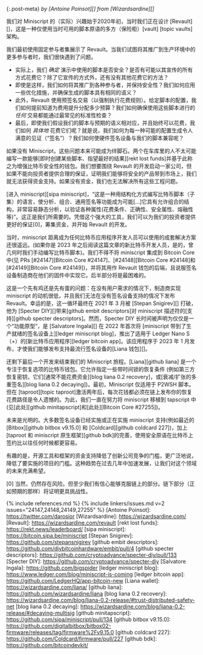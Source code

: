 {:.post-meta}
*by [Antoine Poinsot][] from [Wizardsardine][]*

我们对 Miniscript 的（实际）兴趣始于2020年初，当时我们正在设计 [Revault][]，这是一种仅使用当时可用的脚本原语的多方（保险柜）[vault] [topic vaults] 架构。

我们最初使用固定参与者集展示了 Revault。当我们试图将其推广到生产环境中的更多参与者时，我们很快遇到了问题。

- 实际上，我们 _确定_ 演示中使用的脚本是否安全？是否有可能以其宣传的所有方式花费它？除了它宣传的方式外，还有没有其他花费它的方法？
- 即使是这样，我们如何将其推广到各种参与者，并保持安全性？我们如何应用一些优化措施，并确保生成的脚本具有相同的语义？   
- 此外，Revault 使用预签名交易（以强制执行花费规则）。给定脚本的配置，我们如何提前知道为费用提升分配多少预算？我们如何确保使用这些脚本进行的 _任何_ 交易都能通过最常见的标准性检查？
- 最后，即使我们假设我们的脚本与预期的语义相对应，并且始终可以花费，我们如何 _具体地_ 花费它们呢？就是说，我们如何为每一种可能的配置生成令人满意的见证（“签名”）？我们如何使硬件签名设备与我们的脚本兼容呢？

如果没有 Miniscript，这些问题本来可能成为绊脚石。两个在车库里的人不太可能编写一款能够[即时创建某些脚本、指望最好的结果][rekt lost funds]并基于此称之为增强比特币安全性的钱包。我们想要围绕 Revault 的开发启动一家公司，但如果不能向投资者提供合理的保证，证明我们能够将安全的产品带到市场上，我们就无法获得资金支持。如果没有资金，我们也无法解决所有这些工程问题。

[进入 miniscript][sipa miniscript]，“这是一种用结构化方式编写比特币脚本（子集）的语言，使分析、组合、通用签名等功能成为可能[...]它具有允许组合的结构，非常容易静态分析，以验证各种属性(花费条件、正确性、安全属性、熔融性等)”。这正是我们所需要的。凭借这个强大的工具，我们可以为我们的投资者提供更好的保证[0]，筹集资金，并开始 Revault 的开发。

当时，miniscript 距离成为任何比特币应用程序开发人员可以使用的成套解决方案还很遥远。(如果你是 2023 年之后阅读这篇文章的新比特币开发人员，是的，曾几何时我们手动编写比特币脚本)。我们不得不将 miniscript 集成到 Bitcoin Core 中(见 PRs [#24147][Bitcoin Core #24147]、[#24148][Bitcoin Core #24148]和[#24149][Bitcoin Core #24149])，并将其用作 Revault 钱包的后端，且说服签名设备制造商在他们的固件中实现它。后半部分将是最困难的。

这是一个先有鸡还是先有蛋的问题：在没有用户需求的情况下，制造商实现 miniscript 的动机很低，并且我们无法在没有签名设备支持的情况下发布 Revault。幸运的是，这一循环最终在 2021 年 3 月被 [Stepan Snigirev][] 打破，他为 [Specter DIY][]带来[github embit descriptors]对 miniscript 描述符的[支持][github specter descriptors]。然而，Specter DIY 长时间被声明为仅仅是一个“功能原型”，是 [Salvatore Ingala][] 在 2022 年首次将 [miniscript 带到了生产就绪的签名设备上][ledger miniscript blog]，推出了适用于 Ledger Nano S（+）的[新比特币应用程序][ledger bitcoin app]。该应用程序于 2023 年 1 月发布，才使我们能够发布支持最流行签名设备的[Liana 钱包][]。

还剩下最后一个开发来结束我们的 Miniscript 旅程。[Liana][github liana] 是一个专注于恢复选项的比特币钱包。它允许指定一些带时间锁的恢复条件 (例如第三方恢复密钥，它们[通常不能花费资金][blog liana 0.2 recovery]，或[衰减/扩张的多重签名][blog liana 0.2 decaying])。最初，Miniscript 仅适用于 P2WSH 脚本。但在 [taproot][topic taproot]激活两年后，每次花钱都必须在链上发布你的恢复花费路径是令人遗憾的。为此，我们一直在努力将 miniscript 移植到 tapscript 中(见[此处][github minitapscript]和[此处][Bitcoin Core #27255])。

未来是光明的。大多数签名设备已经实施或正在实施 miniscript 支持(例如最近的 [Bitbox][github bitbox v9.15.0] 和 [Coldcard][github coldcard 227])，加上 [taproot 和 miniscript 原生框架][github bdk]的完善，使用安全原语在比特币上签约比以往任何时候都更容易。

有趣的是，开源工具和框架的资金支持降低了创新公司竞争的门槛，更广泛地说，降低了要实施的项目的门槛。这种趋势在过去几年中加速发展，让我们对这个领域的未来充满希望。

[0] 当然，仍然存在风险。但至少我们有信心能够克服链上的部分。链下部分（正如预期的那样）将证明更具挑战性。

{% include references.md %}
{% include linkers/issues.md v=2 issues="24147,24148,24149,27255" %}
[Antoine Poinsot]: https://twitter.com/darosior
[Wizardsardine]: https://wizardsardine.com/
[Revault]: https://wizardsardine.com/revault
[rekt lost funds]: https://rekt.news/leaderboard/
[sipa miniscript]: https://bitcoin.sipa.be/miniscript
[Stepan Snigirev]: https://github.com/stepansnigirev
[github embit descriptors]: https://github.com/diybitcoinhardware/embit/pull/4
[github specter descriptors]: https://github.com/cryptoadvance/specter-diy/pull/133
[Specter DIY]: https://github.com/cryptoadvance/specter-diy
[Salvatore Ingala]: https://github.com/bigspider
[ledger miniscript blog]: https://www.ledger.com/blog/miniscript-is-coming
[ledger bitcoin app]: https://github.com/LedgerHQ/app-bitcoin-new
[Liana wallet]: https://wizardsardine.com/liana/
[github liana]: https://github.com/wizardsardine/liana
[blog liana 0.2 recovery]: https://wizardsardine.com/blog/liana-0.2-release/#trust-distributed-safety-net
[blog liana 0.2 decaying]: https://wizardsardine.com/blog/liana-0.2-release/#decaying-multisig
[github minitapscript]: https://github.com/sipa/miniscript/pull/134
[github bitbox v9.15.0]: https://github.com/digitalbitbox/bitbox02-firmware/releases/tag/firmware%2Fv9.15.0
[github coldcard 227]: https://github.com/Coldcard/firmware/pull/227
[github bdk]: https://github.com/bitcoindevkit/

